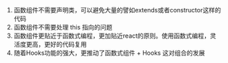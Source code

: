 1. 函数组件不需要声明类，可以避免大量的譬如extends或者constructor这样的代码
2. 函数组件不需要处理 this 指向的问题
3. 函数组件更贴近于函数式编程，更加贴近react的原则。使用函数式编程，灵活度更高，更好的代码复用
4. 随着Hooks功能的强大，更推动了函数式组件 + Hooks 这对组合的发展

